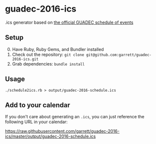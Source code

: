 # guadec-2016-ics
.ics generator based on [the official GUADEC schedule of events](https://2016.guadec.org/schedule/)

## Setup

0. Have Ruby, Ruby Gems, and Bundler installed
1. Check out the repository: `git clone git@github.com:garrett/guadec-2016-ics.git`
2. Grab dependencies: `bundle install`

## Usage

`./schedule2ics.rb > output/guadec-2016-schedule.ics`

## Add to your calendar

If you don't care about generating an `.ics`, you can just reference the following URL in your calendar:

<https://raw.githubusercontent.com/garrett/guadec-2016-ics/master/output/guadec-2016-schedule.ics>
